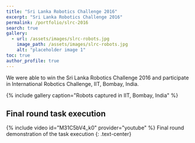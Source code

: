 ```yaml
---
title: "Sri Lanka Robotics Challenge 2016"
excerpt: "Sri Lanka Robotics Challenge 2016"
permalink: /portfolio/slrc-2016
search: true
gallery:
  - url: /assets/images/slrc-robots.jpg
    image_path: /assets/images/slrc-robots.jpg
    alt: "placeholder image 1"
toc: true
author_profile: true
---
```


We were able to win the Sri Lanka Robotics Challenge 2016 and 
participate in International Robotics Challenge, IIT, Bombay, India.

{% include gallery caption="Robots captured in IIT, Bombay, India" %}

## Final round task execution
{% include video id="M31C5bV4_k0" provider="youtube" %}
Final round demonstration of the task execution
{: .text-center}

